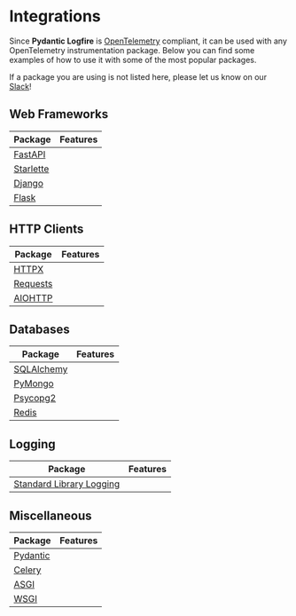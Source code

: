 # Integrations

Since **Pydantic Logfire** is [OpenTelemetry][opentelemetry] compliant, it can be used with any OpenTelemetry
instrumentation package. Below you can find some examples of how to use it with some of the most popular packages.

If a package you are using is not listed here, please let us know on our [Slack][slack]!

## Web Frameworks

| Package      | Features       |
|--------------|------------------------------|
| [FastAPI](fastapi.md)         |              |
| [Starlette](starlette.md)     |              |
| [Django](django.md)           |              |
| [Flask](flask.md)             |

## HTTP Clients

| Package      | Features       |
|--------------|------------------------------|
| [HTTPX](httpx.md)             |              |
| [Requests](requests.md)       |              |
| [AIOHTTP](aiohttp.md)         |              |

## Databases

| Package      | Features       |
|--------------|------------------------------|
| [SQLAlchemy](sqlalchemy.md)   |              |
| [PyMongo](pymongo.md)         |              |
| [Psycopg2](psycopg2.md)       |              |
| [Redis](redis.md)             |              |

## Logging

| Package      | Features       |
|--------------|------------------------------|
| [Standard Library Logging](logging.md) |              |

## Miscellaneous

| Package      | Features       |
|--------------|------------------------------|
| [Pydantic](pydantic.md)       |              |
| [Celery](celery.md)           |              |
| [ASGI](asgi.md)               |              |
| [WSGI](wsgi.md)               |              |

[slack]: https://join.slack.com/t/pydanticlogfire/shared_invite/zt-2b57ljub4-936siSpHANKxoY4dna7qng
[opentelemetry]: https://opentelemetry.io/
